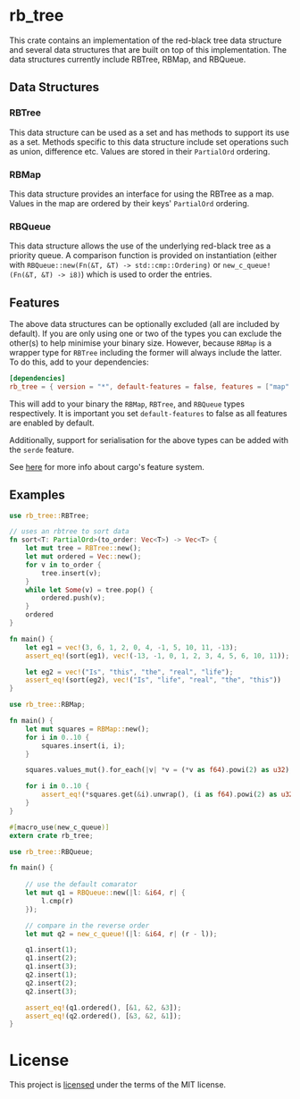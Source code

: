 # rb_tree

This crate contains an implementation of the red-black tree data structure and several data structures that are built on top of this implementation. The data structures currently include RBTree, RBMap, and RBQueue.

## Data Structures

### RBTree

This data structure can be used as a set and has methods to support its use as a set. Methods specific to this data structure include set operations such as union, difference etc. Values are stored in their `PartialOrd` ordering.

### RBMap

This data structure provides an interface for using the RBTree as a map. Values in the map are ordered by their keys' `PartialOrd` ordering.

### RBQueue

This data structure allows the use of the underlying red-black tree as a priority queue. A comparison function is provided on instantiation (either with `RBQueue::new(Fn(&T, &T) -> std::cmp::Ordering)` or `new_c_queue!(Fn(&T, &T) -> i8)`) which is used to order the entries.

## Features

The above data structures can be optionally excluded (all are included by default). If you are only using one or two of the types you can exclude the other(s) to help minimise your binary size. However, because `RBMap` is a wrapper type for `RBTree` including the former will always include the latter. To do this, add to your dependencies:

```toml
[dependencies]
rb_tree = { version = "*", default-features = false, features = ["map" | "set" | "queue"]}
```

This will add to your binary the `RBMap`, `RBTree`, and `RBQueue` types respectively. It is important you set `default-features` to false as all features are enabled by default.

Additionally, support for serialisation for the above types can be added with the `serde` feature.

See [here](https://doc.rust-lang.org/cargo/reference/features.html) for more info about cargo's feature system.

## Examples

```rust
use rb_tree::RBTree;

// uses an rbtree to sort data
fn sort<T: PartialOrd>(to_order: Vec<T>) -> Vec<T> {
    let mut tree = RBTree::new();
    let mut ordered = Vec::new();
    for v in to_order {
        tree.insert(v);
    }
    while let Some(v) = tree.pop() {
        ordered.push(v);
    }
    ordered
}

fn main() {
    let eg1 = vec!(3, 6, 1, 2, 0, 4, -1, 5, 10, 11, -13);
    assert_eq!(sort(eg1), vec!(-13, -1, 0, 1, 2, 3, 4, 5, 6, 10, 11));

    let eg2 = vec!("Is", "this", "the", "real", "life");
    assert_eq!(sort(eg2), vec!("Is", "life", "real", "the", "this"))
}
```

```rust
use rb_tree::RBMap;

fn main() {
    let mut squares = RBMap::new();
    for i in 0..10 {
        squares.insert(i, i);
    }

    squares.values_mut().for_each(|v| *v = (*v as f64).powi(2) as u32);

    for i in 0..10 {
        assert_eq!(*squares.get(&i).unwrap(), (i as f64).powi(2) as u32);
    }
}
```

```rust
#[macro_use(new_c_queue)]
extern crate rb_tree;

use rb_tree::RBQueue;

fn main() {
    
    // use the default comarator
    let mut q1 = RBQueue::new(|l: &i64, r| {
        l.cmp(r)
    });

    // compare in the reverse order
    let mut q2 = new_c_queue!(|l: &i64, r| (r - l));

    q1.insert(1);
    q1.insert(2);
    q1.insert(3);
    q2.insert(1);
    q2.insert(2);
    q2.insert(3);

    assert_eq!(q1.ordered(), [&1, &2, &3]);
    assert_eq!(q2.ordered(), [&3, &2, &1]);
}
```

# License
This project is [licensed](./LICENSE.txt) under the terms of the MIT license.
